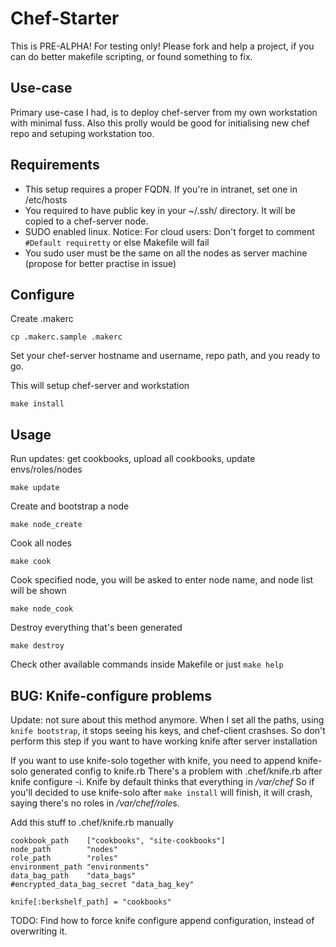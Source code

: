 Chef-Starter
============

This is PRE-ALPHA! For testing only!
Please fork and help a project, if you can do better makefile scripting, or found something to fix.

Use-case
--------

Primary use-case I had, is to deploy chef-server from my own workstation with minimal fuss.
Also this prolly would be good for initialising new chef repo and setuping workstation too.

Requirements
------------

* This setup requires a proper FQDN. If you're in intranet, set one in /etc/hosts
* You required to have public key in your ~/.ssh/ directory. It will be copied to a chef-server node.
* SUDO enabled linux. Notice: For cloud users: Don't forget to comment ```#Default requiretty``` or else Makefile will fail
* You sudo user must be the same on all the nodes as server machine (propose for better practise in issue)

Configure
---------

Create .makerc
```
cp .makerc.sample .makerc
```
Set your chef-server hostname and username, repo path, and you ready to go.


This will setup chef-server and workstation
```
make install
```

Usage
-----


Run updates: get cookbooks, upload all cookbooks, update envs/roles/nodes
```
make update
```

Create and bootstrap a node
```
make node_create
```

Cook all nodes

```
make cook
```

Cook specified node, you will be asked to enter node name, and node list will be shown
```
make node_cook
```


Destroy everything that's been generated
```
make destroy
```

Check other available commands inside Makefile or just ```make help```

BUG: Knife-configure problems
-----------------------------

Update: not sure about this method anymore. When I set all the paths, using ```knife bootstrap```, it stops seeing
        his keys, and chef-client crashses. So don't perform this step if you want to have working knife after server 
        installation

If you want to use knife-solo together with knife, you need to append knife-solo generated config to knife.rb
There's a problem with .chef/knife.rb after knife configure -i. Knife by default thinks that everything in */var/chef*
So if you'll decided to use knife-solo after ```make install``` will finish, it will crash, saying there's no roles in */var/chef/role*s.

Add this stuff to .chef/knife.rb manually

```
cookbook_path    ["cookbooks", "site-cookbooks"]
node_path        "nodes"
role_path        "roles"
environment_path "environments"
data_bag_path    "data_bags"
#encrypted_data_bag_secret "data_bag_key"

knife[:berkshelf_path] = "cookbooks"

```
TODO: Find how to force knife configure append configuration, instead of overwriting it.



